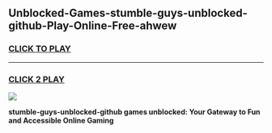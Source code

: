 
## Unblocked-Games-stumble-guys-unblocked-github-Play-Online-Free-ahwew
<h3>
<a href="https://premium76.site?title=stumble-guys-unblocked-github&ref=26A">CLICK TO PLAY</a></h3>
<hr>

<h3>
<a href="https://premium76.site?title=stumble-guys-unblocked-github&ref=26A">CLICK 2 PLAY</a>
  
</h3>

<a href="https://premium76.site?title=stumble-guys-unblocked-github&ref=26A"><img src="https://clearcache.store/games.png"></a>


**stumble-guys-unblocked-github games unblocked: Your Gateway to Fun and Accessible Online Gaming**
